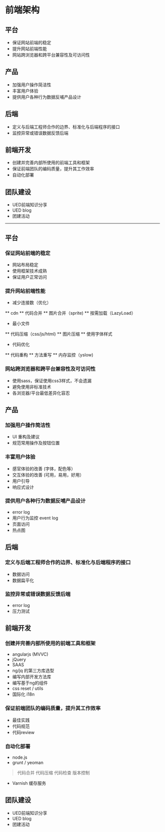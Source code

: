 前端架构
=====

## 平台

* 保证网站前端的稳定
* 提升网站前端性能
* 网站跨浏览器和跨平台兼容性及可访问性

## 产品

* 加强用户操作简洁性
* 丰富用户体验
* 提供用户各种行为数据反哺产品设计

## 后端

* 定义与后端工程师合作的边界、标准化与后端程序的接口
* 监控异常或错误数据反馈后端

## 前端开发

* 创建并完善内部所使用的前端工具和框架
* 保证前端团队的编码质量，提升其工作效率
* 自动化部署

## 团队建设
        
* UED前端知识分享
* UED blog
* 团建活动

-------------

## 平台

### 保证网站前端的稳定

* 网站布局稳定
* 使用框架技术成熟
* 保证用户正常访问

### 提升网站前端性能

* 减少连接数（优化）

** cdn
** 代码合并
** 图片合并（sprite)
** 按需加载（LazyLoad）

* 最小文件

** 代码压缩（css/js/html)
** 图片压缩
** 使用字体样式

* 代码优化

** 代码重构
** 方法重写
** 内存监控（yslow)


### 网站跨浏览器和跨平台兼容性及可访问性

* 使用sass，保证使用css3样式，不会遗漏
* 避免使用非标准技术
* 各浏览器/平台最低差异化容忍

## 产品

### 加强用户操作简洁性

* UI 重构及建议
* 规范常用操作及按钮位置

### 丰富用户体验

* 感官体验的改善 (字体，配色等）
* 交互体验的改善 (可用，易用，好用）
* 用户引导
* 响应式设计

### 提供用户各种行为数据反哺产品设计

* error log 
* 用户行为监控 event log
* 页面访问
* 热点图

## 后端

### 定义与后端工程师合作的边界、标准化与后端程序的接口

* 数据访问
* 数据扁平化

### 监控异常或错误数据反馈后端

* error log 
* 压力测试

## 前端开发

### 创建并完善内部所使用的前端工具和框架

* angularjs (MVVC)
* jQuery
* SAAS
* ng/jq 的第三方库选型
* 编写内部开发方法库
* 编写基于ng的组件
* css reset / utils
* 国际化 i18n

### 保证前端团队的编码质量，提升其工作效率

* 最佳实践
* 代码规范
* 代码review

### 自动化部署

* node.js
* grunt / yeoman
> 代码合并
> 代码压缩
> 代码检查
> 版本控制
* Varnish 缓存服务

## 团队建设
        
* UED前端知识分享
* UED blog
* 团建活动
